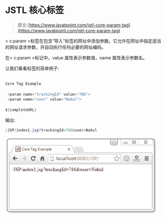 # JSTL 核心<param>标签

> 原文:[https://www.javatpoint.com/jstl-core-param-tag](https://www.javatpoint.com/jstl-core-param-tag)

< c:param >标签在包含“导入”标签的网址中添加参数。它允许在网址中指定适当的网址请求参数，并自动执行任何必要的网址编码。

在< c:param >标记中，value 属性表示参数值，name 属性表示参数名。

让我们看看<param>标签的简单例子:

```java

Core Tag Example

 <param name="trackingId" value="786">
 <param name="user" value="Nakul">

${completeURL} 
```

输出:

```java
/JSP/index1.jsp?trackingId=786&user=Nakul

```

![JSTL Core Tags9](img/443b37b44e29be94609e861db035972c.png)